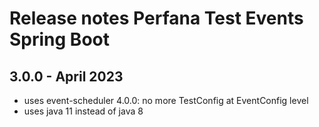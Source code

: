 # Release notes Perfana Test Events Spring Boot

## 3.0.0 - April 2023

* uses event-scheduler 4.0.0: no more TestConfig at EventConfig level
* uses java 11 instead of java 8